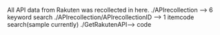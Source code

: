 All API data from Rakuten was recollected in here.
./APIrecollection  --> 6 keyword search
./APIrecollection/APIrecollectionID  --> 1 itemcode search(sample currently)
./GetRakutenAPI--> code
